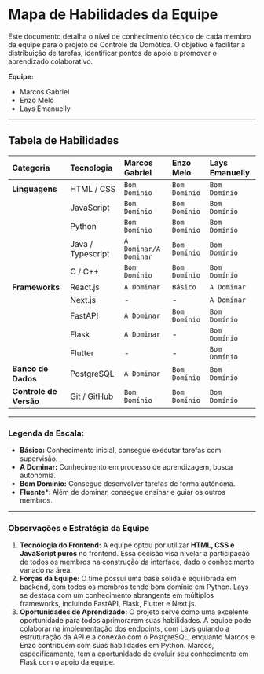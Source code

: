 # Mapa de Habilidades da Equipe

Este documento detalha o nível de conhecimento técnico de cada membro da equipe para o projeto de Controle de Domótica. O objetivo é facilitar a distribuição de tarefas, identificar pontos de apoio e promover o aprendizado colaborativo.

**Equipe:**
* Marcos Gabriel
* Enzo Melo
* Lays Emanuelly

---

## Tabela de Habilidades

| Categoria | Tecnologia | Marcos Gabriel | Enzo Melo | Lays Emanuelly |
| :--- | :--- | :--- | :--- | :--- |
| **Linguagens** | HTML / CSS | `Bom Domínio` | `Bom Domínio` | `Bom Domínio` |
| | JavaScript | `Bom Domínio` | `Bom Domínio` | `Bom Domínio` |
| | Python | `Bom Domínio` | `Bom Domínio` | `Bom Domínio` |
| | Java / Typescript | `A Dominar/A Dominar` | `Bom Domínio` | `Bom Domínio` |
| | C / C++ | `Bom Domínio ` | `Bom Domínio` | `Bom Domínio` |
| **Frameworks** | React.js | `A Dominar` | `Básico` | `A Dominar` |
| | Next.js | - | - | `A Dominar` |
| | FastAPI | `A Dominar` | `Bom Domínio` | `Bom Domínio` |
| | Flask | `A Dominar` | - | `Bom Domínio` |
| | Flutter | - | - | `Bom Domínio` |
| **Banco de Dados**| PostgreSQL | `A Dominar` | `Bom Domínio` | `Bom Domínio` |
| **Controle de Versão** | Git / GitHub | `Bom Domínio` | `Bom Domínio` | `Bom Domínio` |


---

### Legenda da Escala:
* **Básico:** Conhecimento inicial, consegue executar tarefas com supervisão.
* **A Dominar:** Conhecimento em processo de aprendizagem, busca autonomia.
* **Bom Domínio:** Consegue desenvolver tarefas de forma autônoma.
* **Fluente***: Além de dominar, consegue ensinar e guiar os outros membros.

---

### Observações e Estratégia da Equipe

1.  **Tecnologia do Frontend:** A equipe optou por utilizar **HTML, CSS e JavaScript puros** no frontend. Essa decisão visa nivelar a participação de todos os membros na construção da interface, dado o conhecimento variado na área.
2.  **Forças da Equipe:** O time possui uma base sólida e equilibrada em backend, com todos os membros tendo bom domínio em Python. Lays se destaca com um conhecimento abrangente em múltiplos frameworks, incluindo FastAPI, Flask, Flutter e Next.js.
3.  **Oportunidades de Aprendizado:** O projeto serve como uma excelente oportunidade para todos aprimorarem suas habilidades. A equipe pode colaborar na implementação dos endpoints, com Lays guiando a estruturação da API e a conexão com o PostgreSQL, enquanto Marcos e Enzo contribuem com suas habilidades em Python. Marcos, especificamente, tem a oportunidade de evoluir seu conhecimento em Flask com o apoio da equipe.
